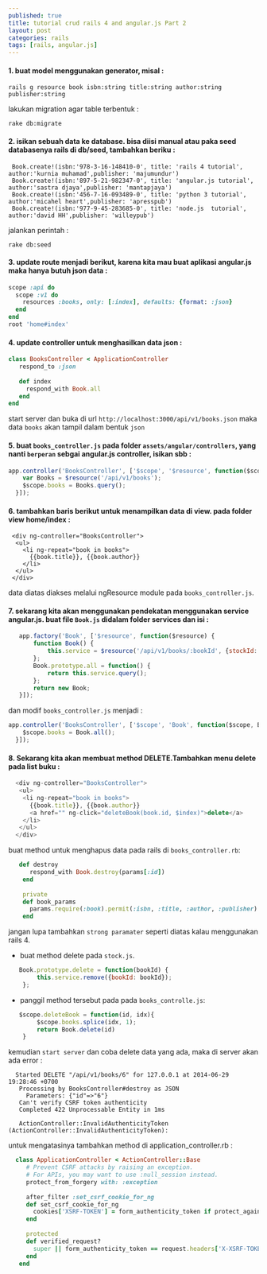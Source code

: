 ```yaml
---
published: true
title: tutorial crud rails 4 and angular.js Part 2
layout: post
categories: rails
tags: [rails, angular.js]
---
```


#### 1. buat model menggunakan generator, misal :
 
```
rails g resource book isbn:string title:string author:string publisher:string
```

lakukan migration agar table terbentuk :
```
rake db:migrate
```

#### 2. isikan sebuah data ke database. bisa diisi manual atau paka seed databasenya rails di db/seed, tambahkan beriku :
  
```
 Book.create!(isbn:'978-3-16-148410-0', title: 'rails 4 tutorial', author:'kurnia muhamad',publisher: 'majumundur')
 Book.create!(isbn:'897-5-21-982347-0', title: 'angular.js tutorial', author:'sastra djaya',publisher: 'mantapjaya')
 Book.create!(isbn:'456-7-16-093489-0', title: 'python 3 tutorial', author:'micahel heart',publisher: 'apresspub') 
 Book.create!(isbn:'977-9-45-283685-0', title: 'node.js  tutorial', author:'david HH',publisher: 'willeypub')
```

jalankan perintah :

```
rake db:seed
```
 
 
#### 3. update route menjadi berikut, karena kita mau buat aplikasi angular.js maka hanya butuh json data :

```ruby
scope :api do
  scope :v1 do
    resources :books, only: [:index], defaults: {format: :json}
  end
end
root 'home#index'
```
 
#### 4. update controller untuk menghasilkan data json :

```ruby
class BooksController < ApplicationController
   respond_to :json
 
   def index
     respond_with Book.all
   end
end

```

start server dan buka di url `http://localhost:3000/api/v1/books.json` maka data `books` akan tampil dalam bentuk `json`

#### 5. buat `books_controller.js` pada folder `assets/angular/controllers`, yang nanti `berperan` sebgai angular.js controller, isikan    sbb :

```javascript
app.controller('BooksController', ['$scope', '$resource', function($scope, $resource) {
    var Books = $resource('/api/v1/books');
    $scope.books = Books.query();
  }]);
```

#### 6. tambahkan baris berikut untuk menampilkan data di view. pada folder view home/index :
 
```erb
 <div ng-controller="BooksController">
  <ul>
    <li ng-repeat="book in books">
      {{book.title}}, {{book.author}}
    </li>
  </ul>
 </div>
```
data diatas diakses melalui ngResource module pada `books_controller.js`.
 
#### 7. sekarang kita akan menggunakan pendekatan menggunakan service angular.js. buat file `Book.js` didalam folder services dan isi :

```javascript
   app.factory('Book', ['$resource', function($resource) {
       function Book() {
           this.service = $resource('/api/v1/books/:bookId', {stockId: '@id'});
       };
       Book.prototype.all = function() {
           return this.service.query();
       };
       return new Book;
   }]);
```

dan modif `books_controller.js` menjadi :

```javascript
app.controller('BooksController', ['$scope', 'Book', function($scope, Book) {
    $scope.books = Book.all();
  }]);

```

#### 8. Sekarang kita akan membuat method DELETE.Tambahkan menu delete pada list buku :

```javascript
  <div ng-controller="BooksController">
   <ul>
    <li ng-repeat="book in books">
      {{book.title}}, {{book.author}}
      <a href="" ng-click="deleteBook(book.id, $index)">delete</a>
    </li>
   </ul>
  </div>

```

buat method untuk menghapus data pada rails di `books_controller.rb`:

```ruby
   def destroy
      respond_with Book.destroy(params[:id])
    end
  
    private
    def book_params
      params.require(:book).permit(:isbn, :title, :author, :publisher)
    end
```

jangan lupa tambahkan `strong paramater` seperti diatas kalau menggunakan rails 4.
  
- buat method delete pada `stock.js`.

```javascript
   Book.prototype.delete = function(bookId) {
        this.service.remove({bookId: bookId});
    };
```
- panggil method tersebut pada pada `books_controlle.js`:
  
```javascript
   $scope.deleteBook = function(id, idx){
        $scope.books.splice(idx, 1);
        return Book.delete(id)
    }
```
  
kemudian `start server` dan coba delete data yang ada, maka di server akan ada error :

```
  Started DELETE "/api/v1/books/6" for 127.0.0.1 at 2014-06-29 19:28:46 +0700
   Processing by BooksController#destroy as JSON
     Parameters: {"id"=>"6"}
   Can't verify CSRF token authenticity
   Completed 422 Unprocessable Entity in 1ms
   
   ActionController::InvalidAuthenticityToken (ActionController::InvalidAuthenticityToken):

```

untuk mengatasinya tambahkan method di application_controller.rb :

```ruby
  class ApplicationController < ActionController::Base
     # Prevent CSRF attacks by raising an exception.
     # For APIs, you may want to use :null_session instead.
     protect_from_forgery with: :exception
   
     after_filter :set_csrf_cookie_for_ng
     def set_csrf_cookie_for_ng
       cookies['XSRF-TOKEN'] = form_authenticity_token if protect_against_forgery?
     end
   
     protected
     def verified_request?
       super || form_authenticity_token == request.headers['X-XSRF-TOKEN']
     end
   end
```
  

